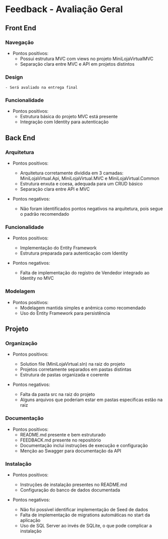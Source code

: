 # Feedback - Avaliação Geral

## Front End
### Navegação
  * Pontos positivos:
    - Possui estrutura MVC com views no projeto MiniLojaVirtualMVC
    - Separação clara entre MVC e API em projetos distintos

### Design
    - Será avaliado na entrega final

### Funcionalidade
  * Pontos positivos:
    - Estrutura básica do projeto MVC está presente
    - Integração com Identity para autenticação

## Back End
### Arquitetura
  * Pontos positivos:
    - Arquitetura corretamente dividida em 3 camadas: MiniLojaVirtual.Api, MiniLojaVirtual.MVC e MiniLojaVirtual.Common
    - Estrutura enxuta e coesa, adequada para um CRUD básico
    - Separação clara entre API e MVC

  * Pontos negativos:
    - Não foram identificados pontos negativos na arquitetura, pois segue o padrão recomendado

### Funcionalidade
  * Pontos positivos:
    - Implementação do Entity Framework
    - Estrutura preparada para autenticação com Identity

  * Pontos negativos:
    - Falta de implementação do registro de Vendedor integrado ao Identity no MVC

### Modelagem
  * Pontos positivos:
    - Modelagem mantida simples e anêmica como recomendado
    - Uso do Entity Framework para persistência  

## Projeto
### Organização
  * Pontos positivos:
    - Solution file (MiniLojaVirtual.sln) na raiz do projeto
    - Projetos corretamente separados em pastas distintas
    - Estrutura de pastas organizada e coerente

  * Pontos negativos:
    - Falta da pasta src na raiz do projeto
    - Alguns arquivos que poderiam estar em pastas específicas estão na raiz

### Documentação
  * Pontos positivos:
    - README.md presente e bem estruturado
    - FEEDBACK.md presente no repositório
    - Documentação inclui instruções de execução e configuração
    - Menção ao Swagger para documentação da API

### Instalação
  * Pontos positivos:
    - Instruções de instalação presentes no README.md
    - Configuração do banco de dados documentada

  * Pontos negativos:
    - Não foi possível identificar implementação de Seed de dados
    - Falta de implementação de migrations automáticas no start da aplicação
    - Uso de SQL Server ao invés de SQLite, o que pode complicar a instalação
